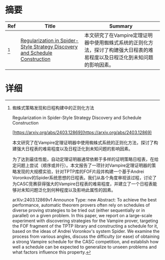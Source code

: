 # 摘要

| Ref | Title | Summary |
| --- | --- | --- |
| [^1] | [Regularization in Spider-Style Strategy Discovery and Schedule Construction](https://arxiv.org/abs/2403.12869) | 本文研究了在Vampire定理证明器中使用蜘蛛式系统的正则化方法，探讨了构建强大日程表的难易程度以及日程泛化到未知问题的影响因素。 |

# 详细

[^1]: 蜘蛛式策略发现和日程构建中的正则化方法

    Regularization in Spider-Style Strategy Discovery and Schedule Construction

    [https://arxiv.org/abs/2403.12869](https://arxiv.org/abs/2403.12869)

    本文研究了在Vampire定理证明器中使用蜘蛛式系统的正则化方法，探讨了构建强大日程表的难易程度以及日程泛化到未知问题的影响因素。

    

    为了达到最佳性能，自动定理证明器通常依赖于多样的证明策略日程表，在给定问题上尝试（顺序或并行）。本文报告了一项针对Vampire定理证明器的策略发现的大规模实验，针对TPTP库的FOF片段并构建一个基于Andrei Voronkov的Spider系统思想的日程表。我们从各个角度审视该过程，讨论了为CASC竞赛获得强大的Vampire日程表的难易程度，并建立了一个日程表能够对未知问题泛化到何种程度以及影响此属性的因素。

    arXiv:2403.12869v1 Announce Type: new  Abstract: To achieve the best performance, automatic theorem provers often rely on schedules of diverse proving strategies to be tried out (either sequentially or in parallel) on a given problem. In this paper, we report on a large-scale experiment with discovering strategies for the Vampire prover, targeting the FOF fragment of the TPTP library and constructing a schedule for it, based on the ideas of Andrei Voronkov's system Spider. We examine the process from various angles, discuss the difficulty (or ease) of obtaining a strong Vampire schedule for the CASC competition, and establish how well a schedule can be expected to generalize to unseen problems and what factors influence this property.
    

